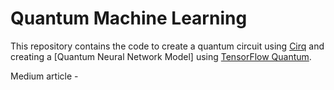 # Quantum Machine Learning

This repository contains the code to create a quantum circuit using [Cirq](https://quantumai.google/cirq) and creating a [Quantum Neural Network Model] using [TensorFlow Quantum](https://www.tensorflow.org/quantum).

Medium article - 
